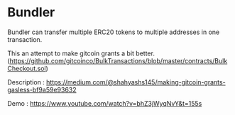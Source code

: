 # Bundler

Bundler can transfer multiple ERC20 tokens to multiple addresses in one transaction.

This an attempt to make gitcoin grants a bit better.(https://github.com/gitcoinco/BulkTransactions/blob/master/contracts/BulkCheckout.sol)

Description : https://medium.com/@shahyashs145/making-gitcoin-grants-gasless-bf9a59e93632


Demo : https://www.youtube.com/watch?v=bhZ3jWyqNvY&t=155s
